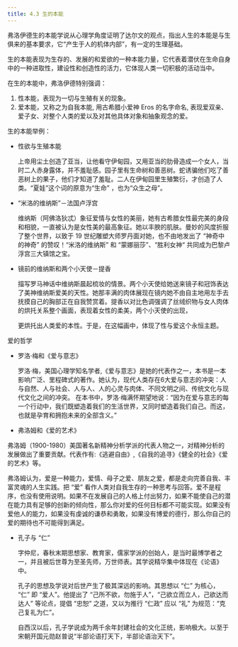 ```yaml
---
title: 4.3 生的本能
---
```


弗洛伊德生的本能学说从心理学角度证明了达尔文的观点，指出人生的本能是与生俱来的基本要求，它“产生于人的机体内部”，有一定的生理基础。 

生的本能表现为生存的、发展的和爱欲的一种本能力量，它代表着潜伏在生命自身中的一种进取性，建设性和创造性的活力，它体现人类一切积极的活动当中。 

在生的本能中，弗洛伊德特别强调： 

1. 性本能，表现为一切与生殖有关的现象。 
2. 爱本能，又称之为自我本能, 用古希腊小爱神 Eros 的名字命名, 表现爱双亲、爱子女、对整个人类的爱以及对其他具体对象和抽象观念的爱。 

生的本能举例：

- 性欲与生殖本能

  上帝用尘土创造了亚当，让他看守伊甸园，又用亚当的肋骨造成一个女人，当时二人赤身露体，并不羞耻感。园子里有生命树和善恶树。蛇诱骗他们吃了善恶树上的果子，他们才知道了羞耻。二人在伊甸园里生殖繁衍，才创造了人类。“夏娃”这个词的原意为“生命” ，也为“众生之母”。

- “米洛的维纳斯”－法国卢浮宫

  维纳斯（阿佛洛狄忒）象征爱情与女性的美丽，她有古希腊女性最完美的身段和相貌，一直被认为是女性美的最高象征。她以丰腴的肌肤。曼妙的风度折服了整个世界，以致于 19 世纪雕塑大师罗丹面对她，也不由地发出了 “神奇中的神奇” 的赞叹！“米洛的维纳斯” 和 “蒙娜丽莎”、“胜利女神“ 共同成为巴黎卢浮宫三大镇馆之宝。

- 镜前的维纳斯和两个小天使－提香 

  描写罗马神话中维纳斯晨起梳妆的情景。两个小天使给她送来镜子和冠饰表达了美神维纳斯爱美的天性。她那丰满的肉体展现在镜内她不由自主地用左手去抚摸自己的胸部正在自我赞赏着。提香以对比色调强调了丝绒织物与女人肉体的烘托关系整个画面，表现着女性的柔美，两个小天使的出现，

  更烘托出人类爱的本性。于是，在这幅画中，体现了性与爱这个永恒主题。

爱的哲学

- 罗洛·梅和《爱与意志》  

  罗洛·梅，美国心理学知名学者,《爱与意志》是她的代表作之一，本书是一本影响广泛、里程碑式的著作。她认为，现代人类存在6大爱与意志的冲突：人与自然、人与社会、人与人、人的心灵与肉体、不同文明之间、传统文化与现代文化之间的冲突。 在本书中，罗洛·梅满怀期望地说：“因为在爱与意志的每一个行动中，我们既塑造着我们的生活世界，又同时塑造着我们自己。而这，也就是孕育和拥抱未来的全部含义。”

-   弗洛姆和《爱的艺术》 

  弗洛姆（1900-1980）美国著名新精神分析学派的代表人物之一，对精神分析的发展做出了重要贡献。代表作有:《逃避自由》,《自我的追寻》《健全的社会》《爱的艺术》等。 

  弗洛姆认为，爱是一种能力，爱情、母子之爱、朋友之爱，都是走向完善自我、丰富灵魂的人生实践。把 “爱” 看作人类对自我生存的一种思考与回答。爱不是程序，也没有使用说明。如果不在发展自己的人格上付出努力，如果不能使自己的潜在能力具有足够的创新的倾向性，那么你对爱的任何目标都不可能实现。如果没有爱他人的能力，如果没有虔诚的谦恭和勇敢，如果没有博爱的德行，那么你自己的爱的期待也不可能得到满足。

- 孔子与 “仁”

  字仲尼，春秋末期思想家、教育家，儒家学派的创始人，是当时最博学者之一，并且被后世尊为至圣先师，万世师表。其学说精华集中体现在《论语》中。 

  孔子的思想及学说对后世产生了极其深远的影响。其思想以 “仁” 为核心， “仁” 即 “爱人”。他提出了 “己所不欲，勿施于人”，“己欲立而立人，己欲达而达人” 等论点，提倡 “忠恕” 之道，又以为推行 “仁政” 应以 “礼” 为规范：“克己复礼为仁”。 

  自西汉以后，孔子学说成为两千余年封建社会的文化正统，影响极大。以至于宋朝开国元勋赵普说“半部论语打天下，半部论语治天下”。 